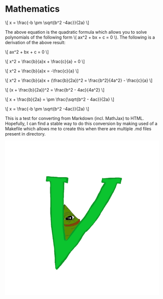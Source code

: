 # Mathematics

\\[
x = \frac{-b \pm \sqrt{b^2 -4ac}}{2a}
\\]

The above equation is the quadratic formula which allows you to solve polynomials of the following form \\( ax^2 + bx + c = 0 \\). The following is a derivation of the
above result:

\\[
ax^2 + bx + c = 0
\\]

\\[
x^2 + \frac{b}{a}x + \frac{c}{a} = 0
\\]

\\[
x^2 + \frac{b}{a}x = -\frac{c}{a}
\\]

\\[
x^2 + \frac{b}{a}x + (\frac{b}{2a})^2 = \frac{b^2}{4a^2} - \frac{c}{a}
\\]

\\[
(x + \frac{b}{2a})^2 = \frac{b^2 - 4ac}{4a^2}
\\]

\\[
x + \frac{b}{2a} = \pm \frac{\sqrt{b^2 - 4ac}}{2a}
\\]

\\[
x = \frac{-b \pm \sqrt{b^2 -4ac}}{2a}
\\]

This is a test for converting from Markdown (incl. MathJax) to HTML. Hopefully, I can find a stable way to do this conversion by making used of a Makefile which allows me to create this when there are multiple .md files present in directory.

![VimPepe](VimPepe.png)
